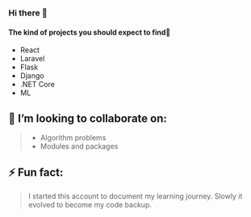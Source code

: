 ### Hi there 👋

#### The kind of projects you should expect to find🚀
- React 
- Laravel
- Flask
- Django
- .NET Core
- ML

## **👯 I’m looking to collaborate on:**
> - Algorithm problems
> - Modules and packages  

## **⚡ Fun fact:**
>I started this account to document my learning journey. Slowly it evolved to become my code backup.

<!--
**iddle254/iddle254** is a ✨ _special_ ✨ repository because its `README.md` (this file) appears on your GitHub profile.

Here are some ideas to get you started:

- 🔭 I’m currently working on ...
- 🌱 I’m currently learning ...
- 👯 I’m looking to collaborate on ...
- 🤔 I’m looking for help with ...
- 💬 Ask me about ...
- 📫 How to reach me: ...
- 😄 Pronouns: ...
- ⚡ Fun fact: ...
-->
